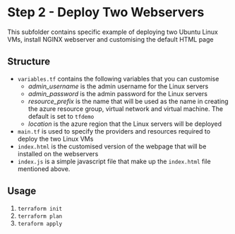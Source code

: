 # Step 2 - Deploy Two Webservers
This subfolder contains specific example of deploying two Ubuntu Linux VMs, install NGINX webserver and customising the default HTML page

## Structure
- `variables.tf` contains the following variables that you can customise
  - *admin_username* is the admin username for the Linux servers
  - *admin_password* is the admin password for the Linux servers
  - *resource_prefix* is the name that will be used as the name in creating the azure resource group, virtual network and virtual machine. The default is set to `tfdemo`
  - *location* is the azure region that the Linux servers will be deployed
- `main.tf` is used to specify the  providers and resources required to deploy the two Linux VMs
- `index.html` is the customised version of the webpage that will be installed on the webservers
- `index.js` is a simple javascript file that make up the `index.html` file mentioned above.

## Usage

1. `terraform init`
2. `terraform plan`
3. `teraform apply`
